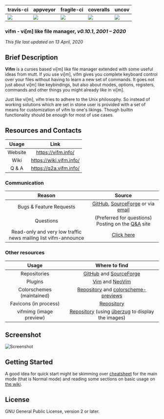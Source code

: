| travis-ci  |  appveyor  | fragile-ci | coveralls  |   uncov    |
|------------|------------|------------|------------|------------|
|[![][TT]][T]|[![][AA]][A]|[![][FF]][F]|[![][CC]][C]|[![][UU]][U]|

### **vifm** - vi[m] like file manager, _v0.10.1_, _2001 – 2020_

_This file last updated on 13 April, 2020_

## Brief Description ##

**Vifm** is a curses based vi[m] like file manager extended with some useful
ideas from mutt.  If you use vi[m], vifm gives you complete keyboard control
over your files without having to learn a new set of commands.  It goes not
just about vi[m] like keybindings, but also about modes, options, registers,
commands and other things you might already like in vi[m].

Just like vi[m], vifm tries to adhere to the Unix philosophy.  So instead of
working solutions which are set in stone user is provided with a set of
means for customization of vifm to one's likings.  Though builtin
functionality should be enough for most of use cases.

## Resources and Contacts ##

| Usage     | Link                     |
| :-------: | :----:                   |
| Website   | https://vifm.info/       |
| Wiki      | https://wiki.vifm.info/  |
| Q & A     | https://q2a.vifm.info/   |

### Communication ###

| Reason                                                            | Source                                                                        |
| :-------:                                                         | :------:                                                                      |
| Bugs & Feature Requests                                           | [GitHub][bugs-github], [SourceForge][bugs-sourceforge] or via [email][email]  |
| Questions                                                         | (Preferred for questions) Posting on the [Q&A][q2a] site                      |
| Read-only and very low traffic news mailing list vifm-announce    | [Click here][list]                                                            |

### Other resources ###

| Usage                     | Where to find                                                             |
| :---:                     | :---:                                                                     |
| Repositories              | [GitHub][repo-github] and [SourceForge][repo-sourceforge]                 |
| Plugins                   | [Vim][vim-plugin] and [NeoVim][neovim-plugin]                             |
| Colorschemes (maintained) | [Repository][colors] and [colorscheme-previews][colorscheme-preview]     | 
| Favicons (in process)     | [Repository][favicons]                                                    |
| vifmimg (image preview)   | [Repository][vifmimg] (using [überzug][ueberzug] to display the images)   |

## Screenshot ##

![Screenshot](data/graphics/screenshot.png)

## Getting Started ##

A good idea for quick start might be skimming over [cheatsheet][cheatsheet] for
the main mode (that is Normal mode) and reading some sections on basic usage on
[the wiki][wiki-manual].

## License ##

GNU General Public License, version 2 or later.

[q2a]: https://q2a.vifm.info/
[email]: mailto:xaizek@posteo.net
[list]: https://lists.sourceforge.net/lists/listinfo/vifm-announce
[vim-plugin]: https://github.com/vifm/vifm.vim
[neovim-plugin]: https://github.com/vifm/neovim-vifm
[colors]: https://github.com/vifm/vifm-colors
[colorscheme-preview]: https://vifm.info/colorschemes.shtml
[favicons]: https://github.com/TornaxO7/vifm-favicons
[vifmimg]: https://github.com/cirala/vifmimg
[ueberzug]: https://github.com/seebye/ueberzug
[bugs-github]: https://github.com/vifm/vifm/issues
[bugs-sourceforge]: https://sourceforge.net/p/vifm/_list/tickets
[repo-github]: https://github.com/vifm/vifm
[repo-sourceforge]: https://sourceforge.net/projects/vifm/
[cheatsheet]: https://vifm.info/cheatsheets.shtml
[wiki-manual]: https://wiki.vifm.info/index.php?title=Manual

[TT]: https://travis-ci.org/vifm/vifm.svg?branch=master
[T]: https://travis-ci.org/vifm/vifm
[AA]: https://ci.appveyor.com/api/projects/status/ywfhdev1l3so1f5e/branch/master?svg=true
[A]: https://ci.appveyor.com/project/xaizek/vifm/branch/master
[CC]: https://coveralls.io/repos/github/vifm/vifm/badge.svg?branch=master
[C]: https://coveralls.io/github/vifm/vifm?branch=master
[FF]: http://ci.vifm.info/badges/svg/master
[F]: http://ci.vifm.info/
[UU]: http://cov.vifm.info/badges/svg/master
[U]: http://cov.vifm.info/branches/master
